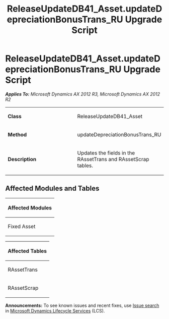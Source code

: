 ﻿---
title: ReleaseUpdateDB41_Asset.updateDepreciationBonusTrans_RU Upgrade Script
TOCTitle: ReleaseUpdateDB41_Asset.updateDepreciationBonusTrans_RU Upgrade Script
ms:assetid: 343e79c5-4128-3e81-a26d-70460432fcfd
ms:mtpsurl: https://msdn.microsoft.com/en-us/library/JJ685124(v=AX.60)
ms:contentKeyID: 49707577
ms.date: 05/18/2015
mtps_version: v=AX.60
---

# ReleaseUpdateDB41\_Asset.updateDepreciationBonusTrans\_RU Upgrade Script 


_**Applies To:** Microsoft Dynamics AX 2012 R3, Microsoft Dynamics AX 2012 R2_

<table>
<colgroup>
<col style="width: 50%" />
<col style="width: 50%" />
</colgroup>
<tbody>
<tr class="odd">
<td><p><strong>Class</strong></p></td>
<td><p>ReleaseUpdateDB41_Asset</p></td>
</tr>
<tr class="even">
<td><p><strong>Method</strong></p></td>
<td><p>updateDepreciationBonusTrans_RU</p></td>
</tr>
<tr class="odd">
<td><p><strong>Description</strong></p></td>
<td><p>Updates the fields in the RAssetTrans and RAssetScrap tables.</p></td>
</tr>
</tbody>
</table>


## Affected Modules and Tables

<table>
<colgroup>
<col style="width: 100%" />
</colgroup>
<thead>
<tr class="header">
<th><p>Affected Modules</p></th>
</tr>
</thead>
<tbody>
<tr class="odd">
<td><p>Fixed Asset</p></td>
</tr>
</tbody>
</table>


<table>
<colgroup>
<col style="width: 100%" />
</colgroup>
<thead>
<tr class="header">
<th><p>Affected Tables</p></th>
</tr>
</thead>
<tbody>
<tr class="odd">
<td><p>RAssetTrans</p></td>
</tr>
<tr class="even">
<td><p>RAssetScrap</p></td>
</tr>
</tbody>
</table>

  
**Announcements:** To see known issues and recent fixes, use [Issue search](http://go.microsoft.com/fwlink/?linkid=389258) in [Microsoft Dynamics Lifecycle Services](http://go.microsoft.com/fwlink/?linkid=306505) (LCS).

